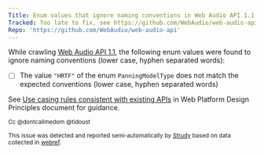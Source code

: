 ```yaml
---
Title: Enum values that ignore naming conventions in Web Audio API 1.1
Tracked: Too late to fix, see https://github.com/WebAudio/web-audio-api/issues/2599
Repo: 'https://github.com/WebAudio/web-audio-api'
---
```


While crawling [Web Audio API 1.1](https://webaudio.github.io/web-audio-api/), the following enum values were found to ignore naming conventions (lower case, hyphen separated words):
* [ ] The value `"HRTF"` of the enum `PanningModelType` does not match the expected conventions (lower case, hyphen separated words)

See [Use casing rules consistent with existing APIs](https://w3ctag.github.io/design-principles/#casing-rules) in Web Platform Design Principles document for guidance.

<sub>Cc @dontcallmedom @tidoust</sub>

<sub>This issue was detected and reported semi-automatically by [Strudy](https://github.com/w3c/strudy/) based on data collected in [webref](https://github.com/w3c/webref/).</sub>
